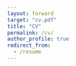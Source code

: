 ```yaml
---
layout: forward
target: "cv.pdf"
title: "CV"
permalink: /cv/
author_profile: true
redirect_from:
  - /resume
---
```


